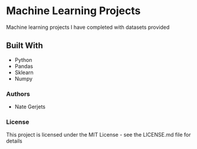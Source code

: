 # Machine Learning Projects

Machine learning projects I have completed with datasets provided

## Built With

- Python
- Pandas
- Sklearn
- Numpy


### Authors
- Nate Gerjets

### License 
This project is licensed under the MIT License - see the LICENSE.md file for details


